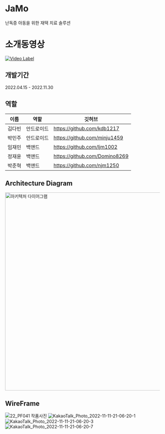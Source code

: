 # JaMo 
난독증 아동을 위한 재택 치료 솔루션

# 소개동영상
[![Video Label](http://img.youtube.com/vi/YmOa3uJnWNo/0.jpg)](https://www.youtube.com/watch?v=YmOa3uJnWNo&t=1s)


## 개발기간
2022.04.15 - 2022.11.30

## 역할

|이름|역할|깃허브|
|---|---|----|
|김다빈|안드로이드|https://github.com/kdb1217|
|박민주|안드로이드|https://github.com/minju1459|
|임재민|백앤드|https://github.com/ljm1002|
|정재윤|백앤드|https://github.com/Domino8269|
|박준혁|백앤드|https://github.com/njm1250|




## Architecture Diagram
<img width="644" alt="아키텍처 다이어그램" src="https://user-images.githubusercontent.com/84852135/204695038-0c71a3eb-8eae-4de1-bb01-143a58a73a53.png">

## WireFrame
 ![22_PF041 작품사진](https://user-images.githubusercontent.com/84852135/204695456-3c6e9fbe-ce55-4d56-b307-7d3fcfb9c0e4.png)                    ![KakaoTalk_Photo_2022-11-11-21-06-20-1](https://user-images.githubusercontent.com/84852135/204695499-3e70e48f-d8e3-4deb-8ebb-06c92a1a294a.png)
![KakaoTalk_Photo_2022-11-11-21-06-20-3](https://user-images.githubusercontent.com/84852135/204697937-545c6cbb-ed9d-43b6-8867-bff1968cefb0.png)
![KakaoTalk_Photo_2022-11-11-21-06-20-7](https://user-images.githubusercontent.com/84852135/204697942-32f959f0-0d8b-47ae-a10a-6e324a47beb3.png)



